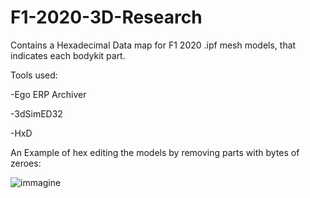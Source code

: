 # F1-2020-3D-Research
Contains a Hexadecimal Data map for F1 2020 .ipf mesh models, that indicates each bodykit part.

Tools used:

-Ego ERP Archiver

-3dSimED32

-HxD

An Example of hex editing the models by removing parts with bytes of zeroes:

![immagine](https://user-images.githubusercontent.com/30447649/183149722-3f1aa4e7-cd17-4568-92d6-c8984db78bc8.png)


